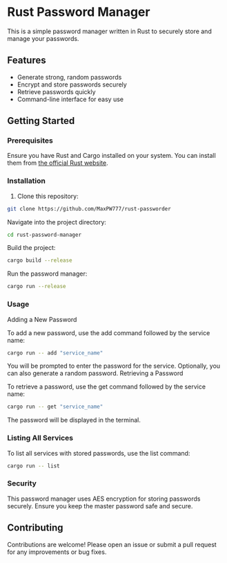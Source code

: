# Rust Password Manager

This is a simple password manager written in Rust to securely store and manage your passwords.

## Features

- Generate strong, random passwords
- Encrypt and store passwords securely
- Retrieve passwords quickly
- Command-line interface for easy use

## Getting Started

### Prerequisites

Ensure you have Rust and Cargo installed on your system. You can install them from [the official Rust website](https://www.rust-lang.org/tools/install).

### Installation

1. Clone this repository:

```bash
git clone https://github.com/MaxPW777/rust-passworder
```

Navigate into the project directory:

```bash
cd rust-password-manager
```

Build the project:

```bash
cargo build --release
```

Run the password manager:

```bash
cargo run --release
```

### Usage

Adding a New Password

To add a new password, use the add command followed by the service name:

```bash
cargo run -- add "service_name"
```

You will be prompted to enter the password for the service. Optionally, you can also generate a random password.
Retrieving a Password

To retrieve a password, use the get command followed by the service name:

```bash
cargo run -- get "service_name"
```

The password will be displayed in the terminal.

### Listing All Services

To list all services with stored passwords, use the list command:

```bash
cargo run -- list
```

### Security

This password manager uses AES encryption for storing passwords securely. Ensure you keep the master password safe and secure.

## Contributing

Contributions are welcome! Please open an issue or submit a pull request for any improvements or bug fixes.